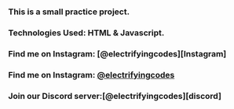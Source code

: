 ### This is a small practice project.

### Technologies Used: HTML & Javascript.

### Find me on Instagram: [@electrifyingcodes][Instagram]
### Find me on Instagram: [@electrifyingcodes][Telegram]
### Join our Discord server:[@electrifyingcodes][discord]

[Instgram]: https://www.instagram.com/electrifying_codes
[Telegram]:
[discord]: 